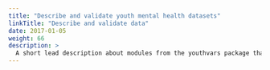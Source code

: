 ```yaml
---
title: "Describe and validate youth mental health datasets"
linkTitle: "Describe and validate data"
date: 2017-01-05
weight: 66
description: >
  A short lead description about modules from the youthvars package that can be used to describe and validate youth mental health datasets.
---
```

